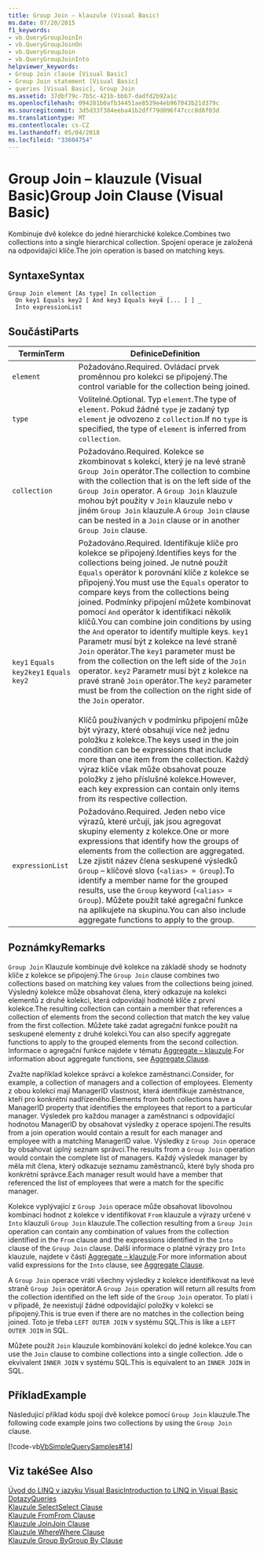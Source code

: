 ```yaml
---
title: Group Join – klauzule (Visual Basic)
ms.date: 07/20/2015
f1_keywords:
- vb.QueryGroupJoinIn
- vb.QueryGroupJoinOn
- vb.QueryGroupJoin
- vb.QueryGroupJoinInto
helpviewer_keywords:
- Group Join clause [Visual Basic]
- Group Join statement [Visual Basic]
- queries [Visual Basic], Group Join
ms.assetid: 37dbf79c-7b5c-421b-bbb7-dadfd2b92a1c
ms.openlocfilehash: 094281b0afb34451ae8539e4eb967043b21d379c
ms.sourcegitcommit: 3d5d33f384eeba41b2dff79d096f47ccc8d8f03d
ms.translationtype: MT
ms.contentlocale: cs-CZ
ms.lasthandoff: 05/04/2018
ms.locfileid: "33604754"
---
```

# <a name="group-join-clause-visual-basic"></a><span data-ttu-id="f672b-102">Group Join – klauzule (Visual Basic)</span><span class="sxs-lookup"><span data-stu-id="f672b-102">Group Join Clause (Visual Basic)</span></span>
<span data-ttu-id="f672b-103">Kombinuje dvě kolekce do jedné hierarchické kolekce.</span><span class="sxs-lookup"><span data-stu-id="f672b-103">Combines two collections into a single hierarchical collection.</span></span> <span data-ttu-id="f672b-104">Spojení operace je založená na odpovídající klíče.</span><span class="sxs-lookup"><span data-stu-id="f672b-104">The join operation is based on matching keys.</span></span>  
  
## <a name="syntax"></a><span data-ttu-id="f672b-105">Syntaxe</span><span class="sxs-lookup"><span data-stu-id="f672b-105">Syntax</span></span>  
  
```  
Group Join element [As type] In collection _  
  On key1 Equals key2 [ And key3 Equals key4 [... ] ] _  
  Into expressionList  
```  
  
## <a name="parts"></a><span data-ttu-id="f672b-106">Součásti</span><span class="sxs-lookup"><span data-stu-id="f672b-106">Parts</span></span>  
  
|<span data-ttu-id="f672b-107">Termín</span><span class="sxs-lookup"><span data-stu-id="f672b-107">Term</span></span>|<span data-ttu-id="f672b-108">Definice</span><span class="sxs-lookup"><span data-stu-id="f672b-108">Definition</span></span>|  
|---|---|  
|`element`|<span data-ttu-id="f672b-109">Požadováno.</span><span class="sxs-lookup"><span data-stu-id="f672b-109">Required.</span></span> <span data-ttu-id="f672b-110">Ovládací prvek proměnnou pro kolekci se připojený.</span><span class="sxs-lookup"><span data-stu-id="f672b-110">The control variable for the collection being joined.</span></span>|  
|`type`|<span data-ttu-id="f672b-111">Volitelné.</span><span class="sxs-lookup"><span data-stu-id="f672b-111">Optional.</span></span> <span data-ttu-id="f672b-112">Typ `element`.</span><span class="sxs-lookup"><span data-stu-id="f672b-112">The type of `element`.</span></span> <span data-ttu-id="f672b-113">Pokud žádné `type` je zadaný typ `element` je odvozeno z `collection`.</span><span class="sxs-lookup"><span data-stu-id="f672b-113">If no `type` is specified, the type of `element` is inferred from `collection`.</span></span>|  
|`collection`|<span data-ttu-id="f672b-114">Požadováno.</span><span class="sxs-lookup"><span data-stu-id="f672b-114">Required.</span></span> <span data-ttu-id="f672b-115">Kolekce se zkombinovat s kolekcí, který je na levé straně `Group Join` operátor.</span><span class="sxs-lookup"><span data-stu-id="f672b-115">The collection to combine with the collection that is on the left side of the `Group Join` operator.</span></span> <span data-ttu-id="f672b-116">A `Group Join` klauzule mohou být použity v `Join` klauzule nebo v jiném `Group Join` klauzule.</span><span class="sxs-lookup"><span data-stu-id="f672b-116">A `Group Join` clause can be nested in a `Join` clause or in another `Group Join` clause.</span></span>|  
|<span data-ttu-id="f672b-117">`key1` `Equals` `key2`</span><span class="sxs-lookup"><span data-stu-id="f672b-117">`key1` `Equals` `key2`</span></span>|<span data-ttu-id="f672b-118">Požadováno.</span><span class="sxs-lookup"><span data-stu-id="f672b-118">Required.</span></span> <span data-ttu-id="f672b-119">Identifikuje klíče pro kolekce se připojený.</span><span class="sxs-lookup"><span data-stu-id="f672b-119">Identifies keys for the collections being joined.</span></span> <span data-ttu-id="f672b-120">Je nutné použít `Equals` operátor k porovnání klíče z kolekce se připojený.</span><span class="sxs-lookup"><span data-stu-id="f672b-120">You must use the `Equals` operator to compare keys from the collections being joined.</span></span> <span data-ttu-id="f672b-121">Podmínky připojení můžete kombinovat pomocí `And` operátor k identifikaci několik klíčů.</span><span class="sxs-lookup"><span data-stu-id="f672b-121">You can combine join conditions by using the `And` operator to identify multiple keys.</span></span> <span data-ttu-id="f672b-122">`key1` Parametr musí být z kolekce na levé straně `Join` operátor.</span><span class="sxs-lookup"><span data-stu-id="f672b-122">The `key1` parameter must be from the collection on the left side of the `Join` operator.</span></span> <span data-ttu-id="f672b-123">`key2` Parametr musí být z kolekce na pravé straně `Join` operátor.</span><span class="sxs-lookup"><span data-stu-id="f672b-123">The `key2` parameter must be from the collection on the right side of the `Join` operator.</span></span><br /><br /> <span data-ttu-id="f672b-124">Klíčů používaných v podmínku připojení může být výrazy, které obsahují více než jednu položku z kolekce.</span><span class="sxs-lookup"><span data-stu-id="f672b-124">The keys used in the join condition can be expressions that include more than one item from the collection.</span></span> <span data-ttu-id="f672b-125">Každý výraz klíče však může obsahovat pouze položky z jeho příslušné kolekce.</span><span class="sxs-lookup"><span data-stu-id="f672b-125">However, each key expression can contain only items from its respective collection.</span></span>|  
|`expressionList`|<span data-ttu-id="f672b-126">Požadováno.</span><span class="sxs-lookup"><span data-stu-id="f672b-126">Required.</span></span> <span data-ttu-id="f672b-127">Jeden nebo více výrazů, které určují, jak jsou agregovat skupiny elementy z kolekce.</span><span class="sxs-lookup"><span data-stu-id="f672b-127">One or more expressions that identify how the groups of elements from the collection are aggregated.</span></span> <span data-ttu-id="f672b-128">Lze zjistit název člena seskupené výsledků `Group` – klíčové slovo (`<alias> = Group`).</span><span class="sxs-lookup"><span data-stu-id="f672b-128">To identify a member name for the grouped results, use the `Group` keyword (`<alias> = Group`).</span></span> <span data-ttu-id="f672b-129">Můžete použít také agregační funkce na aplikujete na skupinu.</span><span class="sxs-lookup"><span data-stu-id="f672b-129">You can also include aggregate functions to apply to the group.</span></span>|  
  
## <a name="remarks"></a><span data-ttu-id="f672b-130">Poznámky</span><span class="sxs-lookup"><span data-stu-id="f672b-130">Remarks</span></span>  
 <span data-ttu-id="f672b-131">`Group Join` Klauzule kombinuje dvě kolekce na základě shody se hodnoty klíče z kolekce se připojený.</span><span class="sxs-lookup"><span data-stu-id="f672b-131">The `Group Join` clause combines two collections based on matching key values from the collections being joined.</span></span> <span data-ttu-id="f672b-132">Výsledný kolekce může obsahovat člena, který odkazuje na kolekci elementů z druhé kolekci, která odpovídají hodnotě klíče z první kolekce.</span><span class="sxs-lookup"><span data-stu-id="f672b-132">The resulting collection can contain a member that references a collection of elements from the second collection that match the key value from the first collection.</span></span> <span data-ttu-id="f672b-133">Můžete také zadat agregační funkce použít na seskupené elementy z druhé kolekci.</span><span class="sxs-lookup"><span data-stu-id="f672b-133">You can also specify aggregate functions to apply to the grouped elements from the second collection.</span></span> <span data-ttu-id="f672b-134">Informace o agregační funkce najdete v tématu [Aggregate – klauzule](../../../visual-basic/language-reference/queries/aggregate-clause.md).</span><span class="sxs-lookup"><span data-stu-id="f672b-134">For information about aggregate functions, see [Aggregate Clause](../../../visual-basic/language-reference/queries/aggregate-clause.md).</span></span>  
  
 <span data-ttu-id="f672b-135">Zvažte například kolekce správci a kolekce zaměstnanci.</span><span class="sxs-lookup"><span data-stu-id="f672b-135">Consider, for example, a collection of managers and a collection of employees.</span></span> <span data-ttu-id="f672b-136">Elementy z obou kolekcí mají ManagerID vlastnost, která identifikuje zaměstnance, kteří pro konkrétní nadřízeného.</span><span class="sxs-lookup"><span data-stu-id="f672b-136">Elements from both collections have a ManagerID property that identifies the employees that report to a particular manager.</span></span> <span data-ttu-id="f672b-137">Výsledek pro každou manager a zaměstnanci s odpovídající hodnotou ManagerID by obsahovat výsledky z operace spojení.</span><span class="sxs-lookup"><span data-stu-id="f672b-137">The results from a join operation would contain a result for each manager and employee with a matching ManagerID value.</span></span> <span data-ttu-id="f672b-138">Výsledky z `Group Join` operace by obsahovat úplný seznam správci.</span><span class="sxs-lookup"><span data-stu-id="f672b-138">The results from a `Group Join` operation would contain the complete list of managers.</span></span> <span data-ttu-id="f672b-139">Každý výsledek manager by měla mít člena, který odkazuje seznamu zaměstnanců, které byly shoda pro konkrétní správce.</span><span class="sxs-lookup"><span data-stu-id="f672b-139">Each manager result would have a member that referenced the list of employees that were a match for the specific manager.</span></span>  
  
 <span data-ttu-id="f672b-140">Kolekce vyplývající z `Group Join` operace může obsahovat libovolnou kombinaci hodnot z kolekce v identifikovat `From` klauzule a výrazy určené v `Into` klauzuli `Group Join` klauzule.</span><span class="sxs-lookup"><span data-stu-id="f672b-140">The collection resulting from a `Group Join` operation can contain any combination of values from the collection identified in the `From` clause and the expressions identified in the `Into` clause of the `Group Join` clause.</span></span> <span data-ttu-id="f672b-141">Další informace o platné výrazy pro `Into` klauzule, najdete v části [Aggregate – klauzule](../../../visual-basic/language-reference/queries/aggregate-clause.md).</span><span class="sxs-lookup"><span data-stu-id="f672b-141">For more information about valid expressions for the `Into` clause, see [Aggregate Clause](../../../visual-basic/language-reference/queries/aggregate-clause.md).</span></span>  
  
 <span data-ttu-id="f672b-142">A `Group Join` operace vrátí všechny výsledky z kolekce identifikovat na levé straně `Group Join` operátor.</span><span class="sxs-lookup"><span data-stu-id="f672b-142">A `Group Join` operation will return all results from the collection identified on the left side of the `Group Join` operator.</span></span> <span data-ttu-id="f672b-143">To platí i v případě, že neexistují žádné odpovídající položky v kolekci se připojený.</span><span class="sxs-lookup"><span data-stu-id="f672b-143">This is true even if there are no matches in the collection being joined.</span></span> <span data-ttu-id="f672b-144">Toto je třeba `LEFT OUTER JOIN` v systému SQL.</span><span class="sxs-lookup"><span data-stu-id="f672b-144">This is like a `LEFT OUTER JOIN` in SQL.</span></span>  
  
 <span data-ttu-id="f672b-145">Můžete použít `Join` klauzule kombinování kolekcí do jedné kolekce.</span><span class="sxs-lookup"><span data-stu-id="f672b-145">You can use the `Join` clause to combine collections into a single collection.</span></span> <span data-ttu-id="f672b-146">Jde o ekvivalent `INNER JOIN` v systému SQL.</span><span class="sxs-lookup"><span data-stu-id="f672b-146">This is equivalent to an `INNER JOIN` in SQL.</span></span>  
  
## <a name="example"></a><span data-ttu-id="f672b-147">Příklad</span><span class="sxs-lookup"><span data-stu-id="f672b-147">Example</span></span>  
 <span data-ttu-id="f672b-148">Následující příklad kódu spojí dvě kolekce pomocí `Group Join` klauzule.</span><span class="sxs-lookup"><span data-stu-id="f672b-148">The following code example joins two collections by using the `Group Join` clause.</span></span>  
  
 [!code-vb[VbSimpleQuerySamples#14](../../../visual-basic/language-reference/queries/codesnippet/VisualBasic/group-join-clause_1.vb)]  
  
## <a name="see-also"></a><span data-ttu-id="f672b-149">Viz také</span><span class="sxs-lookup"><span data-stu-id="f672b-149">See Also</span></span>  
 [<span data-ttu-id="f672b-150">Úvod do LINQ v jazyku Visual Basic</span><span class="sxs-lookup"><span data-stu-id="f672b-150">Introduction to LINQ in Visual Basic</span></span>](../../../visual-basic/programming-guide/language-features/linq/introduction-to-linq.md)  
 [<span data-ttu-id="f672b-151">Dotazy</span><span class="sxs-lookup"><span data-stu-id="f672b-151">Queries</span></span>](../../../visual-basic/language-reference/queries/queries.md)  
 [<span data-ttu-id="f672b-152">Klauzule Select</span><span class="sxs-lookup"><span data-stu-id="f672b-152">Select Clause</span></span>](../../../visual-basic/language-reference/queries/select-clause.md)  
 [<span data-ttu-id="f672b-153">Klauzule From</span><span class="sxs-lookup"><span data-stu-id="f672b-153">From Clause</span></span>](../../../visual-basic/language-reference/queries/from-clause.md)  
 [<span data-ttu-id="f672b-154">Klauzule Join</span><span class="sxs-lookup"><span data-stu-id="f672b-154">Join Clause</span></span>](../../../visual-basic/language-reference/queries/join-clause.md)  
 [<span data-ttu-id="f672b-155">Klauzule Where</span><span class="sxs-lookup"><span data-stu-id="f672b-155">Where Clause</span></span>](../../../visual-basic/language-reference/queries/where-clause.md)  
 [<span data-ttu-id="f672b-156">Klauzule Group By</span><span class="sxs-lookup"><span data-stu-id="f672b-156">Group By Clause</span></span>](../../../visual-basic/language-reference/queries/group-by-clause.md)
